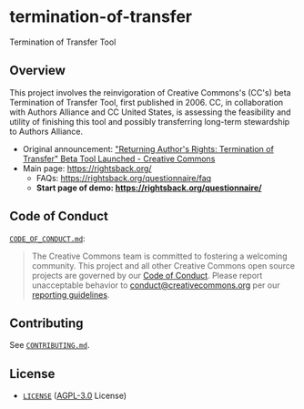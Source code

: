 # termination-of-transfer

Termination of Transfer Tool


## Overview

This project involves the reinvigoration of Creative Commons's (CC's) beta
Termination of Transfer Tool, first published in 2006. CC, in collaboration
with Authors Alliance and CC United States, is assessing the feasibility and
utility of finishing this tool and possibly transferring long-term stewardship
to Authors Alliance.

- Original announcement: ["Returning Author's Rights: Termination of Transfer"
  Beta Tool Launched - Creative Commons][blogpost]
- Main page: https://rightsback.org/
  - FAQs: https://rightsback.org/questionnaire/faq
  - **Start page of demo: https://rightsback.org/questionnaire/**

[blogpost]: https://creativecommons.org/2006/12/21/returning-authors-rights-termination-of-transfer-beta-tool-launched/


## Code of Conduct

[`CODE_OF_CONDUCT.md`](CODE_OF_CONDUCT.md):
> The Creative Commons team is committed to fostering a welcoming community.
> This project and all other Creative Commons open source projects are governed
> by our [Code of Conduct][code_of_conduct]. Please report unacceptable
> behavior to [conduct@creativecommons.org](mailto:conduct@creativecommons.org)
> per our [reporting guidelines][reporting_guide].

[code_of_conduct]:https://creativecommons.github.io/community/code-of-conduct/
[reporting_guide]:https://creativecommons.github.io/community/code-of-conduct/enforcement/


## Contributing

See [`CONTRIBUTING.md`](CONTRIBUTING.md).


## License

- [`LICENSE`](LICENSE) ([AGPL-3.0][agpl3] License)

[agpl3]: https://www.gnu.org/licenses/agpl-3.0.en.html "GNU Affero General Public License - GNU Project - Free Software Foundation"
